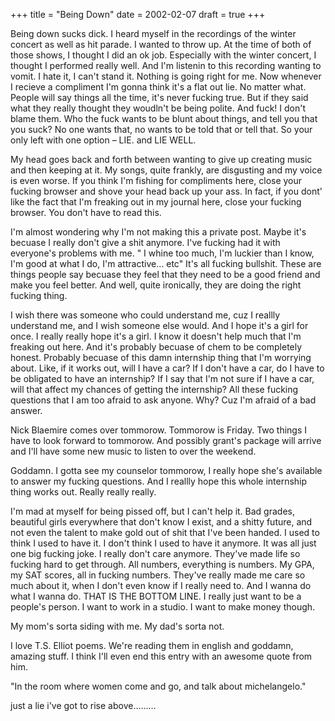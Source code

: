 +++
title = "Being Down"
date = 2002-02-07
draft = true
+++

Being down sucks dick. I heard myself in the recordings of the winter concert as well as hit parade. I wanted to throw up. At the time of both of those shows, I thought I did an ok job. Especially with the winter concert, I thought I performed really well. And I'm listenin to this recording wanting to vomit. I hate it, I can't stand it. Nothing is going right for me. Now whenever I recieve a compliment I'm gonna think it's a flat out lie. No matter what. People will say things all the time, it's never fucking true. But if they said what they really thought they woudln't be being polite. And fuck! I don't blame them. Who the fuck wants to be blunt about things, and tell you that you suck? No one wants that, no wants to be told that or tell that. So your only left with one option &#8211; LIE. and LIE WELL.

My head goes back and forth between wanting to give up creating music and then keeping at it. My songs, quite frankly, are disgusting and my voice is even worse. If you think I'm fishing for compliments here, close your fucking browser and shove your head back up your ass. In fact, if you dont' like the fact that I'm freaking out in my journal here, close your fucking browser. You don't have to read this.

I'm almost wondering why I'm not making this a private post. Maybe it's becuase I really don't give a shit anymore. I've fucking had it with everyone's problems with me. " I whine too much, I'm luckier than I know, I'm good at what I do, I'm attractive&#8230; etc" It's all fucking bullshit. These are things people say becuase they feel that they need to be a good friend and make you feel better. And well, quite ironically, they are doing the right fucking thing.

I wish there was someone who could understand me, cuz I reallly understand me, and I wish someone else would. And I hope it's a girl for once. I really really hope it's a girl. I know it doesn't help much that I'm freaking out here. And it's probably becuase of chem to be completely honest. Probably becuase of this damn internship thing that I'm worrying about. Like, if it works out, will I have a car? If I don't have a car, do I have to be obligated to have an internship? If I say that I'm not sure if I have a car, will that affect my chances of getting the internship? All these fucking questions that I am too afraid to ask anyone. Why? Cuz I'm afraid of a bad answer.

Nick Blaemire comes over tommorow. Tommorow is Friday. Two things I have to look forward to tommorow. And possibly grant's package will arrive and I'll have some new music to listen to over the weekend.

Goddamn. I gotta see my counselor tommorow, I really hope she's available to answer my fucking questions. And I reallly hope this whole internship thing works out. Really really really.

I'm mad at myself for being pissed off, but I can't help it. Bad grades, beautiful girls everywhere that don't know I exist, and a shitty future, and not even the talent to make gold out of shit that I've been handed. I used to think I used to have it. I don't think I used to have it anymore. It was all just one big fucking joke. I really don't care anymore. They've made life so fucking hard to get through. All numbers, everything is numbers. My GPA, my SAT scores, all in fucking numbers. They've really made me care so much about it, when I don't even know if I really need to. And I wanna do what I wanna do. THAT IS THE BOTTOM LINE. I really just want to be a people's person. I want to work in a studio. I want to make money though.

My mom's sorta siding with me. My dad's sorta not.

I love T.S. Elliot poems. We're reading them in english and goddamn, amazing stuff. I think I'll even end this entry with an awesome quote from him.

"In the room where women come and go, and talk about michelangelo."

just a lie i've got to rise above&#8230;&#8230;&#8230;